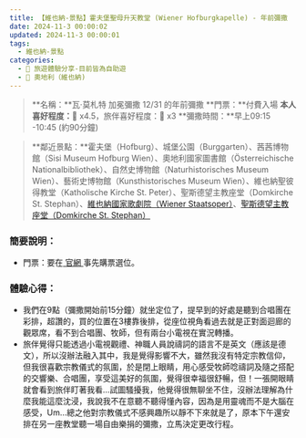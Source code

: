 ```yaml
---
title: 【維也納-景點】霍夫堡聖母升天教堂 (Wiener Hofburgkapelle) - 年前彌撒
date: 2024-11-3 00:00:02
updated: 2024-11-3 00:00:01
tags: 
  - 維也納-景點
categories: 
  - 🌴 旅遊體驗分享-目前皆為自助遊
  - 🥥 奧地利（維也納) 
---
```

>**名稱：**瓦·莫札特 加冕彌撒 12/31 的年前彌撒
>**門票：**付費入場
>**本人喜好程度：**🌝 x4.5，旅伴喜好程度：🌝 x3
>**彌撒時間：**早上09:15 -10:45 (約90分鐘)
<!-- more -->
>**鄰近景點：**霍夫堡（Hofburg）、城堡公園（Burggarten）、茜茜博物館（Sisi Museum Hofburg Wien）、奧地利國家圖書館（Österreichische Nationalbibliothek）、自然史博物館（Naturhistorisches Museum Wien）、藝術史博物館（Kunsthistorisches Museum Wien）、維也納聖彼得教堂（Katholische Kirche St. Peter）、聖斯德望主教座堂（Domkirche St. Stephan）、[維也納國家歌劇院（Wiener Staatsoper）](https://taoudjiji.github.io/blog/vieena/V-spot/Wiener%20Staatsoper/?highlight=%E7%B6%AD%E4%B9%9F%E7%B4%8D%E5%9C%8B%E5%AE%B6%E6%AD%8C%E5%8A%87%E9%99%A2)、[聖斯德望主教座堂（Domkirche St. Stephan）](https://taoudjiji.github.io/blog/vieena/V-spot/Domkirche%20St.%20Stephan/?highlight=%E8%81%96%E6%96%AF%E5%BE%B7%E6%9C%9B%E4%B8%BB%E6%95%99%E5%BA%A7%E5%A0%82%EF%BC%88domkirche+st.+stephan%EF%BC%89)

### 簡要說明：
+ 門票：要在[ 官網 ](https://www.culturall.com/ticket/hmk/performance_schedule.mc?year=2023&view=month&type=month_menu&language=2&process_mode=normal&month=12)事先購票選位。
  
### 體驗心得：
+ 我們在9點（彌撒開始前15分鐘）就坐定位了，提早到的好處是聽到合唱團在彩排，超讚的，買的位置在3樓靠後排，從座位視角看過去就是正對面迴廊的觀眾席，看不到合唱團、牧師，但有兩台小電視在實況轉播。
+ 旅伴覺得只能透過小電視觀禮、神職人員說禱詞的語言不是英文（應該是德文），所以沒辦法融入其中，我是覺得影響不大，雖然我沒有特定宗教信仰，但我很喜歡宗教儀式的氛圍，於是閉上眼睛，用心感受牧師唸禱詞及隨之搭配的交響樂、合唱團，享受這美好的氛圍，覺得很幸福很舒暢，但！一張開眼睛就會看到旅伴盯著我看…試圖騷擾我，他覺得很無聊坐不住，沒辦法理解為什麼我能這麼沈浸，我說我不在意聽不聽得懂內容，因為是用靈魂而不是大腦在感受，Um…總之他對宗教儀式不感興趣所以靜不下來就是了，原本下午還安排在另一座教堂聽一場自由樂捐的彌撒，立馬決定更改行程。 
 
